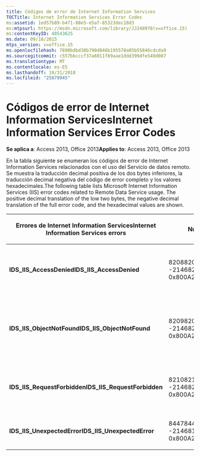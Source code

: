 ```yaml
---
title: Códigos de error de Internet Information Services
TOCTitle: Internet Information Services Error Codes
ms:assetid: 1ed57b89-b471-88e5-e5af-85323dec18d3
ms:mtpsurl: https://msdn.microsoft.com/library/JJ248978(v=office.15)
ms:contentKeyID: 48543625
ms.date: 09/18/2015
mtps_version: v=office.15
ms.openlocfilehash: 7890bdbd38b790d846b195570a05b55846cdcda9
ms.sourcegitcommit: c557bbcccf37a6011f89aae1ddd399dfe549d087
ms.translationtype: MT
ms.contentlocale: es-ES
ms.lasthandoff: 10/31/2018
ms.locfileid: "25879945"
---
```

# <a name="internet-information-services-error-codes"></a><span data-ttu-id="22b5f-102">Códigos de error de Internet Information Services</span><span class="sxs-lookup"><span data-stu-id="22b5f-102">Internet Information Services Error Codes</span></span>


<span data-ttu-id="22b5f-103">**Se aplica a**: Access 2013, Office 2013</span><span class="sxs-lookup"><span data-stu-id="22b5f-103">**Applies to**: Access 2013, Office 2013</span></span>

<span data-ttu-id="22b5f-p101">En la tabla siguiente se enumeran los códigos de error de Internet Information Services relacionados con el uso del Servicio de datos remoto. Se muestra la traducción decimal positiva de los dos bytes inferiores, la traducción decimal negativa del código de error completo y los valores hexadecimales.</span><span class="sxs-lookup"><span data-stu-id="22b5f-p101">The following table lists Microsoft Internet Information Services (IIS) error codes related to Remote Data Service usage. The positive decimal translation of the low two bytes, the negative decimal translation of the full error code, and the hexadecimal values are shown.</span></span>

<table>
<colgroup>
<col style="width: 33%" />
<col style="width: 33%" />
<col style="width: 33%" />
</colgroup>
<thead>
<tr class="header">
<th><p><span data-ttu-id="22b5f-106">Errores de Internet Information Services</span><span class="sxs-lookup"><span data-stu-id="22b5f-106">Internet Information Services errors</span></span></p></th>
<th><p><span data-ttu-id="22b5f-107">Número</span><span class="sxs-lookup"><span data-stu-id="22b5f-107">Number</span></span></p></th>
<th><p><span data-ttu-id="22b5f-108">Descripción</span><span class="sxs-lookup"><span data-stu-id="22b5f-108">Description</span></span></p></th>
</tr>
</thead>
<tbody>
<tr class="odd">
<td><p><span data-ttu-id="22b5f-109"><strong>IDS_IIS_AccessDenied</strong></span><span class="sxs-lookup"><span data-stu-id="22b5f-109"><strong>IDS_IIS_AccessDenied</strong></span></span></p></td>
<td><p><span data-ttu-id="22b5f-110">8208</span><span class="sxs-lookup"><span data-stu-id="22b5f-110">8208</span></span><br />
<span data-ttu-id="22b5f-111">-2146820080</span><span class="sxs-lookup"><span data-stu-id="22b5f-111">-2146820080</span></span><br />
<span data-ttu-id="22b5f-112">0x800A2010</span><span class="sxs-lookup"><span data-stu-id="22b5f-112">0x800A2010</span></span></p></td>
<td><p><span data-ttu-id="22b5f-113">Error en servidor Internet: acceso denegado.</span><span class="sxs-lookup"><span data-stu-id="22b5f-113">Internet Server Error: Access Denied.</span></span></p></td>
</tr>
<tr class="even">
<td><p><span data-ttu-id="22b5f-114"><strong>IDS_IIS_ObjectNotFound</strong></span><span class="sxs-lookup"><span data-stu-id="22b5f-114"><strong>IDS_IIS_ObjectNotFound</strong></span></span></p></td>
<td><p><span data-ttu-id="22b5f-115">8209</span><span class="sxs-lookup"><span data-stu-id="22b5f-115">8209</span></span><br />
<span data-ttu-id="22b5f-116">-2146820079</span><span class="sxs-lookup"><span data-stu-id="22b5f-116">-2146820079</span></span><br />
<span data-ttu-id="22b5f-117">0x800A2011</span><span class="sxs-lookup"><span data-stu-id="22b5f-117">0x800A2011</span></span></p></td>
<td><p><span data-ttu-id="22b5f-118">Error en servidor Internet: objeto o módulo no encontrado.</span><span class="sxs-lookup"><span data-stu-id="22b5f-118">Internet Server Error: Object/module not found.</span></span></p></td>
</tr>
<tr class="odd">
<td><p><span data-ttu-id="22b5f-119"><strong>IDS_IIS_RequestForbidden</strong></span><span class="sxs-lookup"><span data-stu-id="22b5f-119"><strong>IDS_IIS_RequestForbidden</strong></span></span></p></td>
<td><p><span data-ttu-id="22b5f-120">8210</span><span class="sxs-lookup"><span data-stu-id="22b5f-120">8210</span></span><br />
<span data-ttu-id="22b5f-121">-2146820078</span><span class="sxs-lookup"><span data-stu-id="22b5f-121">-2146820078</span></span><br />
<span data-ttu-id="22b5f-122">0x800A2012</span><span class="sxs-lookup"><span data-stu-id="22b5f-122">0x800A2012</span></span></p></td>
<td><p><span data-ttu-id="22b5f-123">Error en servidor Internet: petición prohibida.</span><span class="sxs-lookup"><span data-stu-id="22b5f-123">Internet Server Error: Request Forbidden.</span></span></p></td>
</tr>
<tr class="even">
<td><p><span data-ttu-id="22b5f-124"><strong>IDS_IIS_UnexpectedError</strong></span><span class="sxs-lookup"><span data-stu-id="22b5f-124"><strong>IDS_IIS_UnexpectedError</strong></span></span></p></td>
<td><p><span data-ttu-id="22b5f-125">8447</span><span class="sxs-lookup"><span data-stu-id="22b5f-125">8447</span></span><br />
<span data-ttu-id="22b5f-126">-2146819841</span><span class="sxs-lookup"><span data-stu-id="22b5f-126">-2146819841</span></span><br />
<span data-ttu-id="22b5f-127">0x800A20FF</span><span class="sxs-lookup"><span data-stu-id="22b5f-127">0x800A20FF</span></span></p></td>
<td><p><span data-ttu-id="22b5f-128">Error en servidor Internet.</span><span class="sxs-lookup"><span data-stu-id="22b5f-128">Internet Server Error.</span></span></p></td>
</tr>
</tbody>
</table>

